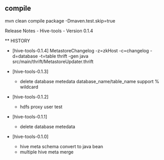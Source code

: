 
## compile
mvn clean compile package -Dmaven.test.skip=true


Release Notes - Hive-tools - Version 0.1.4

** HISTORY
 * [hive-tools-0.1.4]
   MetastoreChangelog -z=zkHost -c=changelog -d=database -t=table
   thrift -gen java src/main/thrift/MetastoreUpdater.thrift

 * [hive-tools-0.1.3]
    - delete database metedata database_name/table_name support % wildcard

 * [hive-tools-0.1.2]
    - hdfs proxy user test

 * [hive-tools-0.1.1]
    - delete database metedata

 * [hive-tools-0.1.0]
    - hive meta schema convert to java bean
    - multiple hive meta merge